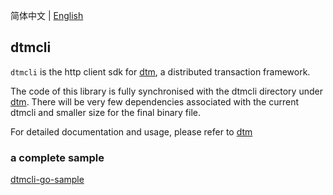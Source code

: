 简体中文 | [English](./README.md)

## dtmcli
`dtmcli` is the http client sdk for [dtm](https://github.com/dtm-labs/dtm), a distributed transaction framework.

The code of this library is fully synchronised with the dtmcli directory under [dtm](https://github.com/dtm-labs/dtm). There will be very few dependencies associated with the current dtmcli and smaller size for the final binary file.

For detailed documentation and usage, please refer to [dtm](https://github.com/dtm-labs/dtm)

### a complete sample

[dtmcli-go-sample](https://github.com/dtm-labs/dtmcli-go-sample)

